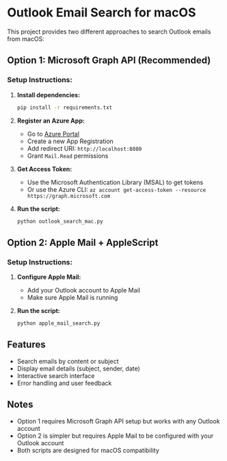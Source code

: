 # Outlook Email Search for macOS

This project provides two different approaches to search Outlook emails from macOS:

## Option 1: Microsoft Graph API (Recommended)

### Setup Instructions:

1. **Install dependencies:**
   ```bash
   pip install -r requirements.txt
   ```

2. **Register an Azure App:**
   - Go to [Azure Portal](https://portal.azure.com)
   - Create a new App Registration
   - Add redirect URI: `http://localhost:8080`
   - Grant `Mail.Read` permissions

3. **Get Access Token:**
   - Use the Microsoft Authentication Library (MSAL) to get tokens
   - Or use the Azure CLI: `az account get-access-token --resource https://graph.microsoft.com`

4. **Run the script:**
   ```bash
   python outlook_search_mac.py
   ```

## Option 2: Apple Mail + AppleScript

### Setup Instructions:

1. **Configure Apple Mail:**
   - Add your Outlook account to Apple Mail
   - Make sure Apple Mail is running

2. **Run the script:**
   ```bash
   python apple_mail_search.py
   ```

## Features

- Search emails by content or subject
- Display email details (subject, sender, date)
- Interactive search interface
- Error handling and user feedback

## Notes

- Option 1 requires Microsoft Graph API setup but works with any Outlook account
- Option 2 is simpler but requires Apple Mail to be configured with your Outlook account
- Both scripts are designed for macOS compatibility 